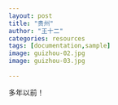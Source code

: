 ```yaml
---
layout: post
title: "贵州"
author: "王十二"
categories: resources
tags: [documentation,sample]
image: guizhou-02.jpg
image: guizhou-03.jpg
       
---
```


多年以前！
